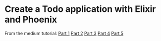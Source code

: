 # Create a Todo application with Elixir and Phoenix

From the medium tutorial:
<a href="https://medium.com/@Stephanbv/elixir-phoenix-lets-code-authentication-todo-application-part-1-599ee94cd04d#.2bhssuc8b">Part 1<a/>
<a href="https://medium.com/@Stephanbv/elixir-phoenix-lets-code-authentication-todo-application-part-2-f52348c2b32f">Part 2<a/>
<a href="https://medium.com/@Stephanbv/elixir-phoenix-lets-code-authentication-todo-application-part-3-acb879d8816#.s2aj9tq19">Part 3</a>
<a href="https://medium.com/@Stephanbv/elixir-phoenix-a-todo-and-user-relationship-todo-application-part-4-7c2d80d22dea">Part 4</a>
<a href="https://medium.com/@Stephanbv/elixir-phoenix-a-todo-and-user-relationship-todo-application-part-5-4a7e1b3ff7b9#.x9th4091e">Part 5<a/>
